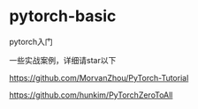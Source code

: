 # pytorch-basic
pytorch入门

一些实战案例，详细请star以下

https://github.com/MorvanZhou/PyTorch-Tutorial

https://github.com/hunkim/PyTorchZeroToAll
